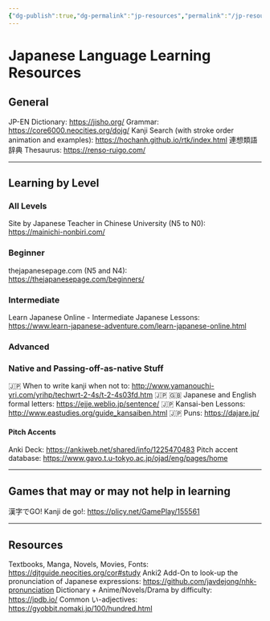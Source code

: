 ```yaml
---
{"dg-publish":true,"dg-permalink":"jp-resources","permalink":"/jp-resources/","tags":["japanese","learningresources","language"],"noteIcon":""}
---
```


# Japanese Language Learning Resources
## General
JP-EN Dictionary: https://jisho.org/
Grammar: https://core6000.neocities.org/dojg/
Kanji Search (with stroke order animation and examples): https://hochanh.github.io/rtk/index.html
連想類語辞典 Thesaurus: https://renso-ruigo.com/

---
## Learning by Level
### All Levels
Site by Japanese Teacher in Chinese University (N5 to N0): https://mainichi-nonbiri.com/

### Beginner
thejapanesepage.com (N5 and N4): https://thejapanesepage.com/beginners/

### Intermediate
Learn Japanese Online - Intermediate Japanese Lessons: https://www.learn-japanese-adventure.com/learn-japanese-online.html


### Advanced


### Native and Passing-off-as-native Stuff
🇯‍🇵 When to write kanji when not to: http://www.yamanouchi-yri.com/yrihp/techwrt-2-4s/t-2-4s03fd.htm
🇯‍🇵 🇬‍🇧 Japanese and English formal letters: https://ejje.weblio.jp/sentence/
🇯‍🇵 Kansai-ben Lessons: http://www.eastudies.org/guide_kansaiben.html
🇯‍🇵 Puns: https://dajare.jp/
#### Pitch Accents
Anki Deck: https://ankiweb.net/shared/info/1225470483
Pitch accent database: https://www.gavo.t.u-tokyo.ac.jp/ojad/eng/pages/home

---
## Games that may or may not help in learning
漢字でGO! Kanji de go!: https://plicy.net/GamePlay/155561

---
## Resources
Textbooks, Manga, Novels, Movies, Fonts: https://djtguide.neocities.org/cor#study
Anki2 Add-On to look-up the pronunciation of Japanese expressions: https://github.com/javdejong/nhk-pronunciation
Dictionary + Anime/Novels/Drama by difficulty: https://jpdb.io/
Common い-adjectives: https://gyobbit.nomaki.jp/100/hundred.html


